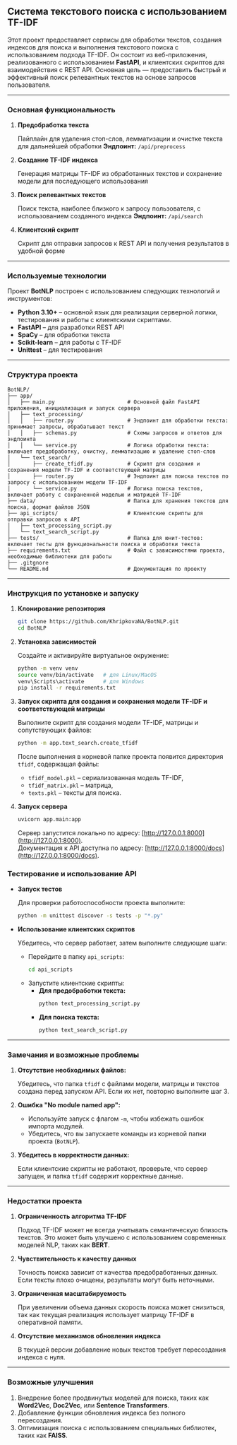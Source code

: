 ## Система текстового поиска с использованием TF-IDF

Этот проект предоставляет сервисы для обработки текстов, создания индексов для поиска и выполнения текстового поиска с использованием подхода TF-IDF. Он состоит из веб-приложения, реализованного с использованием **FastAPI**, и клиентских скриптов для взаимодействия с REST API. Основная цель — предоставить быстрый и эффективный поиск релевантных текстов на основе запросов пользователя.

---

### Основная функциональность

1. **Предобработка текста**

   Пайплайн для удаления стоп-слов, лемматизации и очистке текста для дальнейшей обработки
   **Эндпоинт:** `/api/preprocess`

2. **Создание TF-IDF индекса**

   Генерация матрицы TF-IDF из обработанных текстов и сохранение модели для последующего использования

3. **Поиск релевантных текстов**

   Поиск текста, наиболее близкого к запросу пользователя, с использованием созданного индекса
   **Эндпоинт:** `/api/search`

4. **Клиентский скрипт**

   Скрипт для отправки запросов к REST API и получения результатов в удобной форме

---

### Используемые технологии

Проект **BotNLP** построен с использованием следующих технологий и инструментов:

- **Python 3.10+** – основной язык для реализации серверной логики, тестирования и работы с клиентскими скриптами.
- **FastAPI** – для разработки REST API
- **SpaCy** – для обработки текста
- **Scikit-learn** – для работы с TF-IDF
- **Unittest** – для тестирования

---

### Структура проекта

```
BotNLP/
├── app/
│   ├── main.py                       # Основной файл FastAPI приложения, инициализация и запуск сервера
│   ├── text_processing/          
│   │   ├── router.py                 # Эндпоинт для обработки текста: принимает запросы, обрабатывает текст
│   │   ├── schemas.py                # Схемы запросов и ответов для эндпоинта
│   │   └── service.py                # Логика обработки текста: включает предобработку, очистку, лемматизацию и удаление стоп-слов
│   └── text_search/              
│       ├── create_tfidf.py           # Скрипт для создания и сохранения модели TF-IDF и соответствующей матрицы
│       ├── router.py                 # Эндпоинт для поиска текстов по запросу с использованием модели TF-IDF
│       └── service.py                # Логика поиска текстов, включает работу с сохраненной моделью и матрицей TF-IDF
├── data/                             # Папка для хранения текстов для поиска, формат файлов JSON
├── api_scripts/                      # Клиентские скрипты для отправки запросов к API
│   ├── text_processing_script.py
│   └── text_search_script.py
├── tests/                            # Папка для юнит-тестов: включает тесты для функциональности поиска и обработки текста
├── requirements.txt                  # Файл с зависимостями проекта, необходимые библиотеки для работы
├── .gitgnore
└── README.md                         # Документация по проекту
```

---

### Инструкция по установке и запуску

1. **Клонирование репозитория**  
   ```bash
   git clone https://github.com/KhripkovaNA/BotNLP.git
   cd BotNLP
   ```

2. **Установка зависимостей**

   Создайте и активируйте виртуальное окружение:  
   ```bash
   python -m venv venv
   source venv/bin/activate   # для Linux/MacOS
   venv\Scripts\activate      # для Windows
   pip install -r requirements.txt
   ```
   
3. **Запуск скрипта для создания и сохранения модели TF-IDF и соответствующей матрицы**

   Выполните скрипт для создания модели TF-IDF, матрицы и сопутствующих файлов:
   ```bash
   python -m app.text_search.create_tfidf
   ```
   После выполнения в корневой папке проекта появится директория `tfidf`, содержащая файлы:  
   - `tfidf_model.pkl` – сериализованная модель TF-IDF,  
   - `tfidf_matrix.pkl` – матрица,  
   - `texts.pkl` – тексты для поиска.

4. **Запуск сервера**

   ```bash
   uvicorn app.main:app
   ```
   Сервер запустится локально по адресу: [http://127.0.0.1:8000](http://127.0.0.1:8000).  
   Документация к API доступна по адресу: [http://127.0.0.1:8000/docs](http://127.0.0.1:8000/docs).

### Тестирование и использование API

- **Запуск тестов**

   Для проверки работоспособности проекта выполните:
   ```bash
   python -m unittest discover -s tests -p "*.py"
   ```
  
- **Использование клиентских скриптов**

   Убедитесь, что сервер работает, затем выполните следующие шаги:
  - Перейдите в папку `api_scripts`:  
    ```bash
    cd api_scripts
    ```
  - Запустите клиентские скрипты:  
    - **Для предобработки текста:**  
      ```bash
      python text_processing_script.py
      ```
    - **Для поиска текста:**  
      ```bash
      python text_search_script.py
      ```

---

### **Замечания и возможные проблемы**

1. **Отсутствие необходимых файлов:**

   Убедитесь, что папка `tfidf` с файлами модели, матрицы и текстов создана перед запуском API. Если их нет, повторно выполните шаг 3.

2. **Ошибка "No module named app":**

   - Используйте запуск с флагом `-m`, чтобы избежать ошибок импорта модулей.  
   - Убедитесь, что вы запускаете команды из корневой папки проекта (`BotNLP`).

3. **Убедитесь в корректности данных:**

   Если клиентские скрипты не работают, проверьте, что сервер запущен, и папка `tfidf` содержит корректные данные.  

---

### Недостатки проекта

1. **Ограниченность алгоритма TF-IDF**

   Подход TF-IDF может не всегда учитывать семантическую близость текстов. Это может быть улучшено с использованием современных моделей NLP, таких как **BERT**.

2. **Чувствительность к качеству данных**

   Точность поиска зависит от качества предобработанных данных. Если тексты плохо очищены, результаты могут быть неточными.

3. **Ограниченная масштабируемость**

   При увеличении объема данных скорость поиска может снизиться, так как текущая реализация использует матрицу TF-IDF в оперативной памяти. 

4. **Отсутствие механизмов обновления индекса**

   В текущей версии добавление новых текстов требует пересоздания индекса с нуля.

---

### Возможные улучшения

1. Внедрение более продвинутых моделей для поиска, таких как **Word2Vec**, **Doc2Vec**, или **Sentence Transformers**.
2. Добавление функции обновления индекса без полного пересоздания.
3. Оптимизация поиска с использованием специальных библиотек, таких как **FAISS**.
